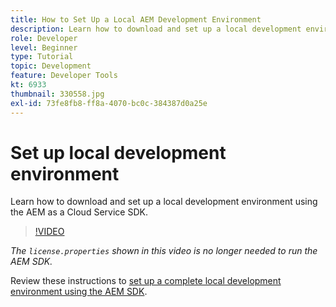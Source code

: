 ```yaml
---
title: How to Set Up a Local AEM Development Environment
description: Learn how to download and set up a local development environment using the AEM as a Cloud Service SDK.
role: Developer
level: Beginner
type: Tutorial
topic: Development
feature: Developer Tools
kt: 6933
thumbnail: 330558.jpg
exl-id: 73fe8fb8-ff8a-4070-bc0c-384387d0a25e
---
```

# Set up local development environment

Learn how to download and set up a local development environment using the AEM as a Cloud Service SDK.

>[!VIDEO](https://video.tv.adobe.com/v/330558/?quality=12&learn=on)

_The `license.properties` shown in this video is no longer needed to run the AEM SDK._

Review these instructions to [set up a complete local development environment using the AEM SDK](https://experienceleague.adobe.com/docs/experience-manager-learn/cloud-service/local-development-environment-set-up/overview.html).

